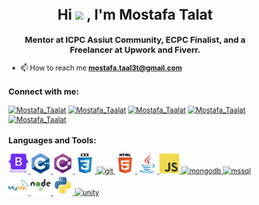 <h1 align="center">
	Hi
	<img src="https://media.giphy.com/media/hvRJCLFzcasrR4ia7z/giphy.gif" width="28">
	, I'm Mostafa Talat
</h1>

<h3 align="center">Mentor at ICPC Assiut Community, ECPC Finalist, and a Freelancer at Upwork and Fiverr.
</h3>

- 📫 How to reach me **mostafa.taal3t@gmail.com**

<h3 align="left">Connect with me:</h3>
<p align="left">
	<a href="https://www.linkedin.com/in/mostafa-tal3t/" target="blank"><img align="center"
			src="https://upload.wikimedia.org/wikipedia/commons/thumb/f/f8/LinkedIn_icon_circle.svg/800px-LinkedIn_icon_circle.svg.png"
			alt="Mostafa_Taalat" height="40" width="40" /></a>
	<a href="https://www.fiverr.com/mostafa_tal3t" target="blank"><img align="center"
			src="https://cdn3.iconfinder.com/data/icons/logos-and-brands-adobe/512/129_Fiverr-512.png"
			alt="Mostafa_Taalat" height="40" width="40" /></a>
	<a href="https://www.upwork.com/freelancers/~0113389467ea34d5bb" target="blank"><img align="center"
			src="https://cdn.iconscout.com/icon/free/png-256/upwork-3629131-3030271.png" alt="Mostafa_Taalat" height="40"
			width="40" /></a>
	<a href="https://www.hackerrank.com/Mostafa_Talat" target="blank"><img align="center"
			src="https://raw.githubusercontent.com/rahuldkjain/github-profile-readme-generator/master/src/images/icons/Social/hackerrank.svg"
			alt="Mostafa_Taalat" height="40" width="40" /></a>
	<a href="https://leetcode.com/u/Mostafa_Tal3t/" target="blank"><img align="center"
			src="https://upload.wikimedia.org/wikipedia/commons/0/0a/LeetCode_Logo_black_with_text.svg"
			alt="Mostafa_Taalat" height="40" width="40" /></a>
</p>

<h3 align="left">Languages and Tools:</h3>
<p align="left"> <a href="https://getbootstrap.com" target="_blank" rel="noreferrer"> <img
			src="https://raw.githubusercontent.com/devicons/devicon/master/icons/bootstrap/bootstrap-plain-wordmark.svg"
			alt="bootstrap" width="40" height="40" /> </a> <a href="https://www.w3schools.com/cpp/" target="_blank"
		rel="noreferrer"> <img
			src="https://raw.githubusercontent.com/devicons/devicon/master/icons/cplusplus/cplusplus-original.svg"
			alt="cplusplus" width="40" height="40" /> </a> <a href="https://www.w3schools.com/cs/" target="_blank"
		rel="noreferrer"> <img
			src="https://raw.githubusercontent.com/devicons/devicon/master/icons/csharp/csharp-original.svg"
			alt="csharp" width="40" height="40" /> </a> <a href="https://www.w3schools.com/css/" target="_blank"
		rel="noreferrer"> <img
			src="https://raw.githubusercontent.com/devicons/devicon/master/icons/css3/css3-original-wordmark.svg"
			alt="css3" width="40" height="40" /> </a> <a href="https://git-scm.com/" target="_blank" rel="noreferrer">
		<img src="https://www.vectorlogo.zone/logos/git-scm/git-scm-icon.svg" alt="git" width="40" height="40" /> </a>
	<a href="https://www.w3.org/html/" target="_blank" rel="noreferrer"> <img
			src="https://raw.githubusercontent.com/devicons/devicon/master/icons/html5/html5-original-wordmark.svg"
			alt="html5" width="40" height="40" /> </a> <a href="https://www.java.com" target="_blank" rel="noreferrer">
		<img src="https://raw.githubusercontent.com/devicons/devicon/master/icons/java/java-original.svg" alt="java"
			width="40" height="40" /> </a> <a href="https://developer.mozilla.org/en-US/docs/Web/JavaScript"
		target="_blank" rel="noreferrer"> <img
			src="https://raw.githubusercontent.com/devicons/devicon/master/icons/javascript/javascript-original.svg"
			alt="javascript" width="40" height="40" /> </a> <a href="https://www.mongodb.com/" target="_blank"
		rel="noreferrer"> <img
			src="https://www.pngkit.com/png/detail/383-3838914_mongo-db-design-mongodb-logo-mongodb.png" alt="mongodb"
			width="50" height="40" /> </a> <a href="https://www.microsoft.com/en-us/sql-server" target="_blank"
		rel="noreferrer"> <img src="https://www.svgrepo.com/show/303229/microsoft-sql-server-logo.svg" alt="mssql"
			width="40" height="40" /> </a> <a href="https://www.mysql.com/" target="_blank" rel="noreferrer"> <img
			src="https://raw.githubusercontent.com/devicons/devicon/master/icons/mysql/mysql-original-wordmark.svg"
			alt="mysql" width="40" height="40" /> </a> <a href="https://nodejs.org" target="_blank" rel="noreferrer">
		<img src="https://raw.githubusercontent.com/devicons/devicon/master/icons/nodejs/nodejs-original-wordmark.svg"
			alt="nodejs" width="40" height="40" /> </a> <a href="https://www.python.org" target="_blank"
		rel="noreferrer"> <img
			src="https://raw.githubusercontent.com/devicons/devicon/master/icons/python/python-original.svg"
			alt="python" width="40" height="40" /> </a> <a href="https://www.selenium.dev" target="_blank"
		rel="noreferrer">
		<img src="https://www.vectorlogo.zone/logos/unity3d/unity3d-icon.svg" alt="unity" width="40" height="40" /> </a>
</p>
